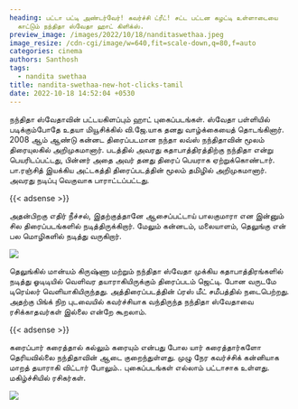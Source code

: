 ```yaml
---
heading: பட்டா பட்டி அண்டர்வேர்! கவர்ச்சி ட்ரீட்! சட்ட பட்டன கழட்டி உள்ளாடையை
  காட்டும் நந்திதா ஸ்வேதா ஹாட் கிளிக்ஸ்.
preview_image: /images/2022/10/18/nanditaswethaa.jpeg
image_resize: /cdn-cgi/image/w=640,fit=scale-down,q=80,f=auto
categories: cinema
authors: Santhosh
tags:
  - nandita swethaa
title: nandita-swethaa-new-hot-clicks-tamil
date: 2022-10-18 14:52:04 +0530
---
```

நந்திதா ஸ்வேதாவின் பட்டயகிளப்பும்  ஹாட் புகைப்படங்கள்.
ஸ்வேதா பள்ளியில் படிக்கும்போதே உதயா மியூசிக்கில் வி.ஜே.யாக தனது வாழ்க்கையைத் தொடங்கினார். 2008 ஆம் ஆண்டு கன்னட திரைப்படமான நந்தா லவ்ஸ் நந்திதாவின் மூலம் திரையுலகில் அறிமுகமானார். படத்தில் அவரது கதாபாத்திரத்திற்கு நந்திதா என்று பெயரிடப்பட்டது, பின்னர் அதை அவர் தனது திரைப் பெயராக ஏற்றுக்கொண்டார். பா.ரஞ்சித் இயக்கிய அட்டகத்தி திரைப்படத்தின் மூலம் தமிழில் அறிமுகமானார். அவரது நடிப்பு வெகுவாக பாராட்டப்பட்டது. 

{{< adsense >}}


அதன்பிறகு எதிர் நீச்சல், இதற்குத்தானே ஆசைப்பட்டாய் பாலகுமாரா என இன்னும் சில திரைப்படங்களில் நடித்திருக்கிறார். மேலும் கன்னடம், மலையாளம், தெலுங்கு என் பல மொழிகளில் நடித்து வருகிறார்.


![](/images/2022/10/18/nandita-swethaa-new-hot-clicks-tamil.jpeg)

தெலுங்கில் மான்யம் கிருஷ்ணா மற்றும் நந்திதா ஸ்வேதா முக்கிய கதாபாத்திரங்களில் நடித்து ஓடிடியில்  வெளிவர தயாராகியிருக்கும் திரைப்படம்  ஜெட்டி. போன வருடமே டிரெய்லர் வெளியாகியிருந்தது. அத்திரைப்படத்தின் ப்ரஸ் மீட் சமீபத்தில் நடைபெற்றது. அதற்கு பிங்க் நிற புடவையில் கவர்ச்சியாக வந்திருந்த நந்திதா ஸ்வேதாவை ரசிக்காதவர்கள் இல்லை என்றே கூறலாம்.

{{< adsense >}}


கரைப்பார் கரைத்தால் கல்லும் கரையும் என்பது போல யார் கரைத்தார்களோ தெரியவில்லை நந்திதாவின் ஆடை குறைந்துள்ளது. முழு நேர கவர்ச்சிக் கன்னியாக மாறத் தயாராகி விட்டார் போலும்.. புகைப்படங்கள் எல்லாம் பட்டாசாக உள்ளது. மகிழ்ச்சியில் ரசிகர்கள்.

![](/images/2022/10/18/nandita-swethaa-new-hot-clicks-tamil2.jpeg)